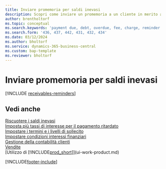 ```yaml
---
title: Inviare promemoria per saldi inevasi
description: Scopri come inviare un promemoria a un cliente in merito a un pagamento scaduto.
author: brentholtorf
ms.topic: conceptual
ms.search.keywords: 'payment due, debt, overdue, fee, charge, reminder'
ms.search.form: '436, 437, 442, 431, 432, 434'
ms.date: 03/12/2024
ms.author: bholtorf
ms.service: dynamics-365-business-central
ms.custom: bap-template
ms.reviewer: bholtorf
---
```

# Inviare promemoria per saldi inevasi

[!INCLUDE [receivables-reminders](includes/receivables-reminders.md)]

## Vedi anche

[Riscuotere i saldi inevasi](receivables-collect-outstanding-balances.md)  
[Imposta più tassi di interesse per il pagamento ritardato](finance-how-to-set-up-multiple-interest-rates.md)  
[Impostare i termini e i livelli di sollecito](finance-setup-reminders.md)  
[Impostare condizioni interessi finanziari](finance-setup-finance-charges.md)  
[Gestione della contabilità clienti](receivables-manage-receivables.md)  
[Vendite](sales-manage-sales.md)  
[Utilizzo di [!INCLUDE[prod_short](includes/prod_short.md)]](ui-work-product.md)


[!INCLUDE[footer-include](includes/footer-banner.md)]
